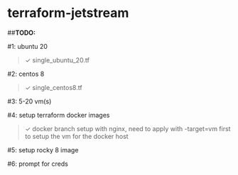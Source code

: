 # terraform-jetstream


##**TODO:**

#1: ubuntu 20
> ✓ single_ubuntu_20.tf

#2: centos 8
> ✓ single_centos8.tf

#3: 5-20 vm(s)

#4: setup terraform docker images
> ✓ docker branch setup with nginx, need to apply with -target=vm first to setup the vm for the docker host

#5: setup rocky 8 image

#6: prompt for creds
